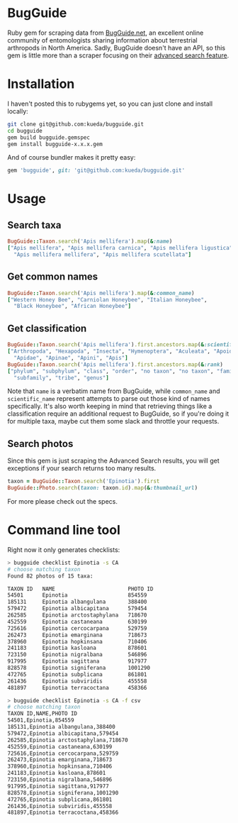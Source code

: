 # BugGuide

Ruby gem for scraping data from [BugGuide.net](http://bugguide.net), an
excellent online community of entomologists sharing information about
terrestrial arthropods in North America. Sadly, BugGuide doesn't have an API, so
this gem is little more than a scraper focusing on their [advanced search
feature](http://bugguide.net/adv_search/bgsearch.php).

# Installation

I haven't posted this to rubygems yet, so you can just clone and install
locally:

```bash
git clone git@github.com:kueda/bugguide.git
cd bugguide
gem build bugguide.gemspec
gem install bugguide-x.x.x.gem
```

And of course bundler makes it pretty easy:

```ruby
gem 'bugguide', git: 'git@github.com:kueda/bugguide.git'
```

# Usage

## Search taxa
```ruby
BugGuide::Taxon.search('Apis mellifera').map(&:name)
["Apis mellifera", "Apis mellifera carnica", "Apis mellifera ligustica", 
  "Apis mellifera mellifera", "Apis mellifera scutellata"] 
```

## Get common names
```ruby
BugGuide::Taxon.search('Apis mellifera').map(&:common_name)
["Western Honey Bee", "Carniolan Honeybee", "Italian Honeybee", 
  "Black Honeybee", "African Honeybee"] 
```

## Get classification
```ruby
BugGuide::Taxon.search('Apis mellifera').first.ancestors.map(&:scientific_name)
["Arthropoda", "Hexapoda", "Insecta", "Hymenoptera", "Aculeata", "Apoidea", 
  "Apidae", "Apinae", "Apini", "Apis"]
BugGuide::Taxon.search('Apis mellifera').first.ancestors.map(&:rank)
["phylum", "subphylum", "class", "order", "no taxon", "no taxon", "family", 
  "subfamily", "tribe", "genus"] 
```

Note that `name` is a verbatim name from BugGuide, while `common_name` and
`scientific_name` represent attempts to parse out those kind of names
specifically. It's also worth keeping in mind that retrieving things like a
classification require an additional request to BugGuide, so if you're doing it
for multiple taxa, maybe cut them some slack and throttle your requests.


## Search photos

Since this gem is just scraping the Advanced Search results, you will get
exceptions if your search returns too many results.

```ruby
taxon = BugGuide::Taxon.search('Epinotia').first
BugGuide::Photo.search(taxon: taxon.id).map(&:thumbnail_url)
```


For more please check out the specs.

# Command line tool

Right now it only generates checklists:

```bash
> bugguide checklist Epinotia -s CA
# choose matching taxon
Found 82 photos of 15 taxa:

TAXON ID   NAME                       PHOTO ID
54501      Epinotia                   854559
185131     Epinotia albangulana       388400
579472     Epinotia albicapitana      579454
262585     Epinotia arctostaphylana   718670
452559     Epinotia castaneana        630199
725616     Epinotia cercocarpana      529759
262473     Epinotia emarginana        718673
378960     Epinotia hopkinsana        710406
241183     Epinotia kasloana          878601
723150     Epinotia nigralbana        546896
917995     Epinotia sagittana         917977
828578     Epinotia signiferana       1001290
472765     Epinotia subplicana        861801
261436     Epinotia subviridis        455558
481897     Epinotia terracoctana      458366
```

```bash
> bugguide checklist Epinotia -s CA -f csv
# choose matching taxon
TAXON ID,NAME,PHOTO ID
54501,Epinotia,854559
185131,Epinotia albangulana,388400
579472,Epinotia albicapitana,579454
262585,Epinotia arctostaphylana,718670
452559,Epinotia castaneana,630199
725616,Epinotia cercocarpana,529759
262473,Epinotia emarginana,718673
378960,Epinotia hopkinsana,710406
241183,Epinotia kasloana,878601
723150,Epinotia nigralbana,546896
917995,Epinotia sagittana,917977
828578,Epinotia signiferana,1001290
472765,Epinotia subplicana,861801
261436,Epinotia subviridis,455558
481897,Epinotia terracoctana,458366
```
